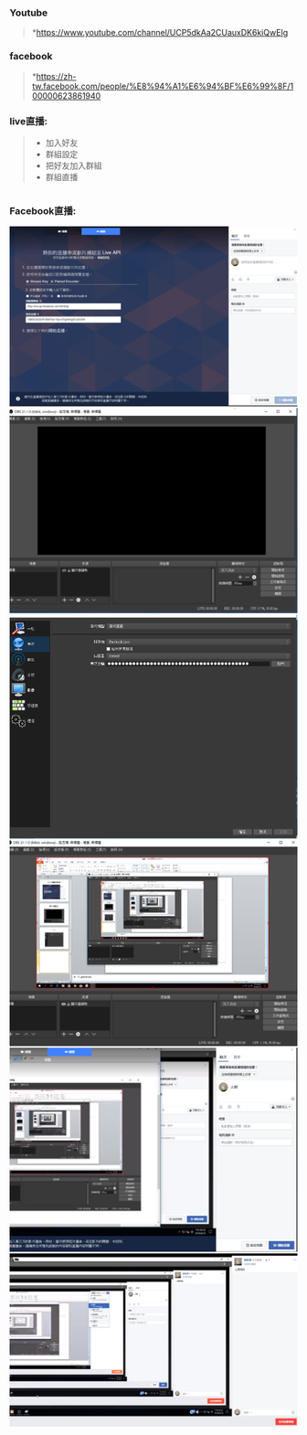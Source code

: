 ###  Youtube
>*https://www.youtube.com/channel/UCP5dkAa2CUauxDK6kiQwEIg

### facebook
>*https://zh-tw.facebook.com/people/%E8%94%A1%E6%94%BF%E6%99%8F/100000623861940
### live直播:

>* 加入好友
>* 群組設定
>* 把好友加入群組
>* 群組直播

```
```
### Facebook直播:
![我的obs](1.PNG)
![](2.PNG)
![](3.PNG)
![](4.PNG)
![](5.PNG)
![](6.PNG)
